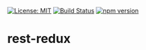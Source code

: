 [![License: MIT](https://img.shields.io/badge/License-MIT-yellow.svg)](https://opensource.org/licenses/MIT)
[![Build Status](https://travis-ci.org/TheNovel/rest-api-redux.svg?branch=master)](https://travis-ci.org/TheNovel/rest-api-redux)
[![npm version](https://badge.fury.io/js/rest-api-redux.svg)](https://badge.fury.io/js/rest-api-redux)

# rest-redux